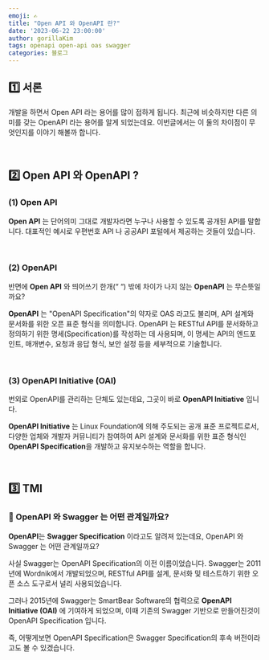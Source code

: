 ```yaml
---
emoji: ✍️
title: "Open API 와 OpenAPI 란?"
date: '2023-06-22 23:00:00'
author: gorillaKim
tags: openapi open-api oas swagger
categories: 블로그
---
```


## 1️⃣ 서론

개발을 하면서 Open API 라는 용어를 많이 접하게 됩니다. 최근에 비슷하지만 다른 의미를 갖는 OpenAPI 라는 용어를 알게 되었는데요. 이번글에서는 이 둘의 차이점이 무엇인지를 이야기 해볼까 합니다.

<br>

## 2️⃣ Open API 와 OpenAPI ?

### (1) Open API

**Open API** 는 단어의미 그대로 개발자라면 누구나 사용할 수 있도록 공개된 API를 말합니다. 대표적인 예시로 우편번호 API 나 공공API 포털에서 제공하는 것들이 있습니다.

<br>

### (2)  OpenAPI

반면에 **Open API** 와 띄어쓰기 한개(“ “) 밖에 차이가 나지 않는 **OpenAPI** 는 무슨뜻일까요?

**OpenAPI** 는 "OpenAPI Specification"의 약자로 OAS 라고도 불리며, API 설계와 문서화를 위한 오픈 표준 형식을 의미합니다. OpenAPI 는 RESTful API를 문서화하고 정의하기 위한 명세(Specification)를 작성하는 데 사용되며, 이 명세는 API의 엔드포인트, 매개변수, 요청과 응답 형식, 보안 설정 등을 세부적으로 기술합니다.

<br>

### (3) OpenAPI Initiative (OAI)

번외로 OpenAPI를 관리하는 단체도 있는데요, 그곳이 바로 **OpenAPI Initiative** 입니다.

**OpenAPI Initiative** 는 Linux Foundation에 의해 주도되는 공개 표준 프로젝트로서, 다양한 업체와 개발자 커뮤니티가 참여하여 API 설계와 문서화를 위한 표준 형식인 **OpenAPI Specification**을 개발하고 유지보수하는 역할을 합니다.

<br>

## 3️⃣ TMI

### 🤔 OpenAPI 와 Swagger 는 어떤 관계일까요?

**OpenAPI**는 **Swagger Specification** 이라고도 알려져 있는데요, OpenAPI 와 Swagger 는 어떤 관계일까요?

사실 Swagger는 OpenAPI Specification의 이전 이름이었습니다. Swagger는 2011년에 Wordnik에서 개발되었으며, RESTful API를 설계, 문서화 및 테스트하기 위한 오픈 소스 도구로서 널리 사용되었습니다.

그러나 2015년에 Swagger는 SmartBear Software의 협력으로 **OpenAPI Initiative (OAI)** 에 기여하게 되었으며, 이때 기존의 Swagger 기반으로 만들어진것이 OpenAPI Specification 입니다.

즉, 어떻게보면 OpenAPI Specification은 Swagger Specification의 후속 버전이라고도 볼 수 있겠습니다. 

<br>
<br>

```toc

```
<!--stackedit_data:
eyJoaXN0b3J5IjpbMjQ0MTAwMTQwLC0xNTY1MTk5MDksLTEzOD
U5NTg1NjJdfQ==
-->